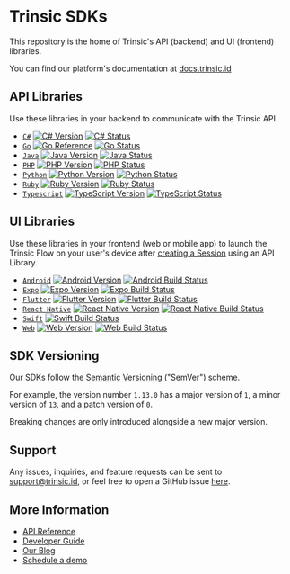 # Trinsic SDKs

This repository is the home of Trinsic's API (backend) and UI (frontend) libraries.

You can find our platform's documentation at [docs.trinsic.id](https://docs.trinsic.id)

## API Libraries

Use these libraries in your backend to communicate with the Trinsic API.

- [`C#`](./api-csharp/) [![C# Version](https://img.shields.io/nuget/v/Trinsic.Api)](https://www.nuget.org/packages/WorkOS.net) [![C# Status](https://github.com/trinsic-id/sdk/actions/workflows/api-csharp-release.yml/badge.svg)](https://github.com/trinsic-id/sdk/actions?query=branch%main)
- [`Go`](./api-go/) [![Go Reference](https://pkg.go.dev/badge/github.com/trinsic-id/sdk-go-api)](https://pkg.go.dev/github.com/trinsic-id/sdk-go-api) [![Go Status](https://github.com/trinsic-id/sdk/actions/workflows/api-go-release.yml/badge.svg)](https://github.com/trinsic-id/sdk/actions?query=branch%main)
- [`Java`](./api-java/) [![Java Version](https://img.shields.io/jitpack/version/com.github.trinsic-id/sdk-java-api)](https://jitpack.io/#trinsic-id/sdk-java-api) [![Java Status](https://github.com/trinsic-id/sdk/actions/workflows/api-java-release.yml/badge.svg)](https://github.com/trinsic-id/sdk/actions?query=branch%main)
- [`PHP`](./api-php/) [![PHP Version](https://img.shields.io/packagist/v/trinsic/api)](https://packagist.org/packages/trinsic/api) [![PHP Status](https://github.com/trinsic-id/sdk/actions/workflows/api-php-release.yml/badge.svg)](https://github.com/trinsic-id/sdk/actions?query=branch%main)
- [`Python`](./api-python/) [![Python Version](https://img.shields.io/pypi/v/trinsic-api)](https://pypi.org/project/Trinsic-Api/) [![Python Status](https://github.com/trinsic-id/sdk/actions/workflows/api-python-release.yml/badge.svg)](https://github.com/trinsic-id/sdk/actions?query=branch%main)
- [`Ruby`](./api-ruby/) [![Ruby Version](https://img.shields.io/gem/v/trinsic_api)](https://rubygems.org/gems/trinsic_api)
  [![Ruby Status](https://github.com/trinsic-id/sdk/actions/workflows/api-ruby-release.yml/badge.svg)](https://github.com/trinsic-id/sdk/actions?query=branch%main)
- [`Typescript`](./api-typescript/) [![TypeScript Version](https://img.shields.io/npm/v/@trinsic/api.svg)](https://www.npmjs.org/package/@trinsic/api) [![TypeScript Status](https://github.com/trinsic-id/sdk/actions/workflows/api-typescript-release.yml/badge.svg)](https://github.com/trinsic-id/sdk/actions?query=branch%main)

## UI Libraries

Use these libraries in your frontend (web or mobile app) to launch the Trinsic Flow on your user's device after [creating a Session](https://docs.trinsic.id/docs/developer-tools) using an API Library.

- [`Android`](./ui-android/) [![Android Version](https://img.shields.io/jitpack/version/com.github.trinsic-id/sdk-android-ui)](https://jitpack.io/#trinsic-id/sdk-java-api) [![Android Build Status](https://github.com/trinsic-id/sdk/actions/workflows/ui-android-release.yml/badge.svg)](https://github.com/trinsic-id/sdk/actions?query=branch%main)
- [`Expo`](./ui-expo/) [![Expo Version](https://img.shields.io/npm/v/@trinsic/expo-ui.svg)](https://www.npmjs.org/package/@trinsic/expo-ui) [![Expo Build Status](https://github.com/trinsic-id/sdk/actions/workflows/ui-expo-release.yml/badge.svg)](https://github.com/trinsic-id/sdk/actions?query=branch%main)
- [`Flutter`](./ui-flutter/) [![Flutter Version](https://img.shields.io/pub/v/trinsic_flutter_ui.svg)](https://pub.dev/packages/trinsic_flutter_ui) [![Flutter Build Status](https://github.com/trinsic-id/sdk/actions/workflows/ui-flutter-release.yml/badge.svg)](https://github.com/trinsic-id/sdk/actions?query=branch%main)
- [`React Native`](./ui-react-native/) [![React Native Version](https://img.shields.io/npm/v/@trinsic/react-native-ui.svg)](https://www.npmjs.org/package/@trinsic/react-native-ui) [![React Native Build Status](https://github.com/trinsic-id/sdk/actions/workflows/ui-react-native-release.yml/badge.svg)](https://github.com/trinsic-id/sdk/actions?query=branch%main)
- [`Swift`](./ui-swift/) [![Swift Build Status](https://github.com/trinsic-id/sdk/actions/workflows/ui-swift-release.yml/badge.svg)](https://github.com/trinsic-id/sdk/actions?query=branch%main)
- [`Web`](./ui-web/) [![Web Version](https://img.shields.io/npm/v/@trinsic/web-ui.svg)](https://www.npmjs.org/package/@trinsic/web-ui) [![Web Build Status](https://github.com/trinsic-id/sdk/actions/workflows/ui-web-release.yml/badge.svg)](https://github.com/trinsic-id/sdk/actions?query=branch%main)

## SDK Versioning

Our SDKs follow the [Semantic Versioning](https://semver.org) ("SemVer") scheme.

For example, the version number `1.13.0` has a major version of `1`, a minor version of `13`, and a patch version of `0`.

Breaking changes are only introduced alongside a new major version.

## Support

Any issues, inquiries, and feature requests can be sent to [support@trinsic.id](mailto:support@trinsic.id), or feel free to open a GitHub issue [here](https://github.com/trinsic-id/sdk/issues).

## More Information

- [API Reference](https://docs.trinsic.id/reference)
- [Developer Guide](https://docs.trinsic.id/docs/developer-tools)
- [Our Blog](https://trinsic.id/blog/)
- [Schedule a demo](https://trinsic.id/contact/)
